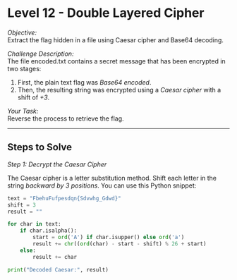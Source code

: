 # Level 12 - Double Layered Cipher

*Objective:*  
Extract the flag hidden in a file using Caesar cipher and Base64 decoding.

*Challenge Description:*  
The file encoded.txt contains a secret message that has been encrypted in two stages:
1. First, the plain text flag was *Base64 encoded*.
2. Then, the resulting string was encrypted using a *Caesar cipher* with a shift of *+3*.

*Your Task:*  
Reverse the process to retrieve the flag.

---

## Steps to Solve

*Step 1: Decrypt the Caesar Cipher*

The Caesar cipher is a letter substitution method. Shift each letter in the string *backward by 3 positions*. You can use this Python snippet:

```python
text = "FbehuFufpesdqn{Sdvwhg_Gdwd}"
shift = 3
result = ""

for char in text:
    if char.isalpha():
        start = ord('A') if char.isupper() else ord('a')
        result += chr((ord(char) - start - shift) % 26 + start)
    else:
        result += char

print("Decoded Caesar:", result)
